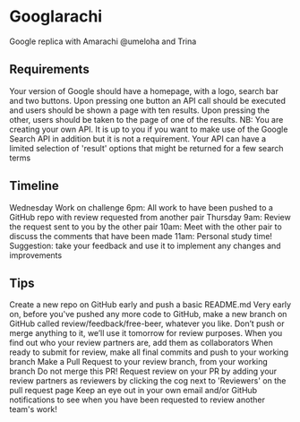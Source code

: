 # Googlarachi
Google replica with Amarachi @umeloha and Trina

## Requirements
Your version of Google should have a homepage, with a logo, search bar and two buttons.
Upon pressing one button an API call should be executed and users should be shown a page with ten results.
Upon pressing the other, users should be taken to the page of one of the results.
NB: You are creating your own API. It is up to you if you want to make use of the Google Search API in addition but it is not a requirement. Your API can have a limited selection of 'result' options that might be returned for a few search terms

## Timeline
Wednesday
Work on challenge
6pm: All work to have been pushed to a GitHub repo with review requested from another pair
Thursday
9am: Review the request sent to you by the other pair
10am: Meet with the other pair to discuss the comments that have been made
11am: Personal study time! Suggestion: take your feedback and use it to implement any changes and improvements
## Tips
Create a new repo on GitHub early and push a basic README.md
Very early on, before you've pushed any more code to GitHub, make a new branch on GitHub called review/feedback/free-beer, whatever you like. Don’t push or merge anything to it, we’ll use it tomorrow for review purposes.
When you find out who your review partners are, add them as collaborators
When ready to submit for review, make all final commits and push to your working branch
Make a Pull Request to your review branch, from your working branch
Do not merge this PR!
Request review on your PR by adding your review partners as reviewers by clicking the cog next to 'Reviewers' on the pull request page
Keep an eye out in your own email and/or GitHub notifications to see when you have been requested to review another team's work!
